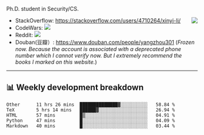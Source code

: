 Ph.D. student in Security/CS.

<img align="right" src="https://github-readme-stats.vercel.app/api?username=li-xin-yi&count_private=true&show_icons=true&hide_title=true&theme=tokyonight" />

- StackOverflow: https://stackoverflow.com/users/4710264/xinyi-li/
- CodeWars: [![](https://www.codewars.com/users/xy-li/badges/micro)](https://www.codewars.com/users/xy-li/)
- Reddit: [![](https://img.shields.io/reddit/user-karma/combined/xy-li?style=social)](https://www.reddit.com/user/xy-li/)
- Douban(豆瓣）: https://www.douban.com/people/yangzhou301  (*Frozen now. Because the account is associated with a deprecated phone number which I cannot verify now. But I extremely recommend the books I marked on this website.*)

---

## 📊 Weekly development breakdown

<!--START_SECTION:waka-->
```text
Other      11 hrs 26 mins  ██████████████▓░░░░░░░░░░   58.84 % 
TeX        5 hrs 14 mins   ██████▓░░░░░░░░░░░░░░░░░░   26.94 % 
HTML       57 mins         █▒░░░░░░░░░░░░░░░░░░░░░░░   04.91 % 
Python     47 mins         █░░░░░░░░░░░░░░░░░░░░░░░░   04.09 % 
Markdown   40 mins         █░░░░░░░░░░░░░░░░░░░░░░░░   03.44 % 
```
<!--END_SECTION:waka-->
